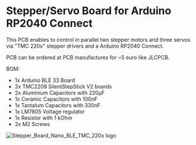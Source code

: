 # Stepper/Servo Board for Arduino RP2040 Connect 

This PCB enables to control in parallel two stepper motors and three servos via "TMC 220x" stepper drivers and a Arduino RP2040 Connect.

PCB can be ordered at PCB manufactures for ~5 euro like JLCPCB.

BOM:
- 1x Arduino BLE 33 Board
- 2x TMC2209 SilentStepStick V2 boards
- 2x Aluminium Capacitors with 220µF
- 1x Ceramic Capacitors with 100nF
- 1x Tantalum Capacitors with 330nF
- 1x LM7805 Voltage regulator
- 1x Resistor with 1 kOhm
- 2x M2 Screws

![Stepper_Board_Nano_BLE_TMC_220x logo](https://raw.githubusercontent.com/BastianWagner/Stepper_Board_Nano_BLE_TMC_220x/master/image_pcb.png)
